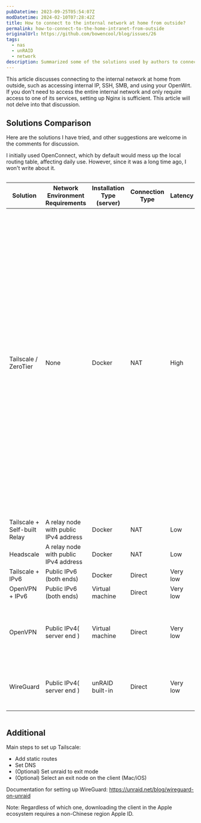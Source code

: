 ```yaml
---
pubDatetime: 2023-09-25T05:54:07Z
modDatetime: 2024-02-10T07:28:42Z
title: How to connect to the internal network at home from outside?
permalink: how-to-connect-to-the-home-intranet-from-outside
originalUrl: https://github.com/bowencool/blog/issues/26
tags:
  - nas
  - unRAID
  - network
description: Summarized some of the solutions used by authors to connect to the home network.
---
```


This article discusses connecting to the internal network at home from outside, such as accessing internal IP, SSH, SMB, and using your OpenWrt. If you don't need to access the entire internal network and only require access to one of its services, setting up Nginx is sufficient. This article will not delve into that discussion.

## Solutions Comparison

Here are the solutions I have tried, and other suggestions are welcome in the comments for discussion.

I initially used OpenConnect, which by default would mess up the local routing table, affecting daily use. However, since it was a long time ago, I won't write about it.

<style>
  table {
    position: relative;
    table-layout: fixed !important;
    tr > th:first-child,
    tr > td:first-child {
      position: sticky;
      left: -1px;
      z-index: 2;
      background-color: rgba(var(--color-fill), var(--tw-bg-opacity));
      /* border-color: rgba(var(--color-accent),var(--tw-text-opacity)); */
    }
  }
</style>

<div style="overflow-x: auto">
  <table>
    <colgroup>
      <col width="120" />
      <col width="120" />
      <col width="100" />
      <col width="100" />
      <col width="80" />
      <col width="100" />
      <col width="130" />
      <col width="350" />
    </colgroup>
    <thead>
      <tr>
        <th>Solution</th>
        <th>Network Environment Requirements</th>
        <th>Installation Type (server)</th>
        <th>Connection Type</th>
        <th>Latency</th>
        <th>Installation / Maintenance Cost</th>
        <th>Recommendation Rating</th>
        <th style="width: 300px">Remarks</th>
      </tr>
    </thead>
    <tbody>
      <tr>
        <td>Tailscale / ZeroTier</td>
        <td>None</td>
        <td>Docker</td>
        <td>NAT</td>
        <td>High</td>
        <td>Low</td>
        <td>★★☆☆☆</td>
        <td>Segment conflicts may occur: for example, if your home network segment is 192.168.1/24 (the most common), and it is added to the static route of tailscale, and the external WiFi segment happens to also be 192.168.1/24 (it’s really common), then you won’t be able to access this network segment at home, which is exactly the opposite of OpenVPN. You can manually change your home network segment to a less commonly used one, such as 10.x.x/20.</td>
      </tr>
      <tr>
        <td>Tailscale + Self-built Relay</td>
        <td>A relay node with public IPv4 address</td>
        <td>Docker</td>
        <td>NAT</td>
        <td>Low</td>
        <td>Middle</td>
        <td>★★☆☆☆</td>
        <td>-</td>
      </tr>
      <tr>
        <td>Headscale</td>
        <td>A relay node with public IPv4 address</td>
        <td>Docker</td>
        <td>NAT</td>
        <td>Low</td>
        <td>Middle</td>
        <td>★★☆☆☆</td>
        <td>-</td>
      </tr>
      <tr>
        <td>Tailscale + IPv6</td>
        <td>Public IPv6 (both ends)</td>
        <td>Docker</td>
        <td>Direct</td>
        <td>Very low</td>
        <td>Low</td>
        <td>★★★★★</td>
        <td>-</td>
      </tr>
      <tr>
        <td>OpenVPN + IPv6</td>
        <td>Public IPv6 (both ends)</td>
        <td>Virtual machine</td>
        <td>Direct</td>
        <td>Very low</td>
        <td>High</td>
        <td>★★★☆☆</td>
        <td>-</td>
      </tr>
      <tr>
        <td>OpenVPN</td>
        <td>Public IPv4( server end )</td>
        <td>Virtual machine</td>
        <td>Direct</td>
        <td>Very low</td>
        <td>High</td>
        <td>★★★☆☆</td>
        <td>
          Configuration is really cumbersome; remember to set a longer validity
          period for certificates.
        </td>
      </tr>
      <tr>
        <td>WireGuard</td>
        <td>Public IPv4( server end )</td>
        <td>unRAID built-in</td>
        <td>Direct</td>
        <td>Very low</td>
        <td>Low</td>
        <td>★★★★☆</td>
        <td>
          Can configure multiple peers for simultaneous multi-end connections
        </td>
      </tr>
    </tbody>
  </table>
</div>

## Additional

Main steps to set up Tailscale:

- Add static routes
- Set DNS
- (Optional) Set unraid to exit mode
- (Optional) Select an exit node on the client (Mac/iOS)

Documentation for setting up WireGuard: https://unraid.net/blog/wireguard-on-unraid

Note: Regardless of which one, downloading the client in the Apple ecosystem requires a non-Chinese region Apple ID.
